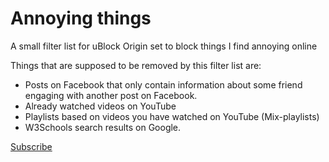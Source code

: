 # Annoying things

A small filter list for uBlock Origin set to block things I find annoying online

Things that are supposed to be removed by this filter list are:
- Posts on Facebook that only contain information about some friend engaging with another post on Facebook.
- Already watched videos on YouTube
- Playlists based on videos you have watched on YouTube (Mix-playlists)
- W3Schools search results on Google.

[Subscribe](abp:subscribe?location=https://raw.github.com/markussss/annoying-things/master/annoying-things-filter.txt&title=Annoying+Things)